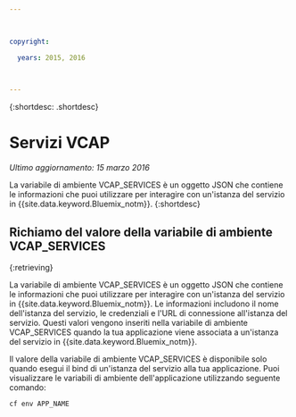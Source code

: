 ```yaml
---

 

copyright:

  years: 2015, 2016

 

---
```


{:shortdesc: .shortdesc}

# Servizi VCAP

*Ultimo aggiornamento: 15 marzo 2016*


La variabile di ambiente VCAP_SERVICES è un oggetto JSON che contiene le informazioni che puoi utilizzare per interagire con un'istanza del servizio in {{site.data.keyword.Bluemix_notm}}.
{:shortdesc}


## Richiamo del valore della variabile di ambiente VCAP_SERVICES
{:retrieving}

La variabile di ambiente VCAP_SERVICES è un oggetto JSON che contiene le informazioni che puoi utilizzare per interagire con un'istanza del servizio in {{site.data.keyword.Bluemix_notm}}. Le informazioni includono il nome dell'istanza del servizio, le credenziali e l'URL di connessione all'istanza del servizio. Questi valori vengono inseriti nella variabile di ambiente VCAP_SERVICES quando la tua applicazione viene associata a un'istanza del servizio in {{site.data.keyword.Bluemix_notm}}.

Il valore della variabile di ambiente VCAP_SERVICES è disponibile solo quando esegui il bind di un'istanza del servizio alla tua applicazione. Puoi visualizzare le variabili di ambiente dell'applicazione utilizzando seguente comando:
```
cf env APP_NAME
```
